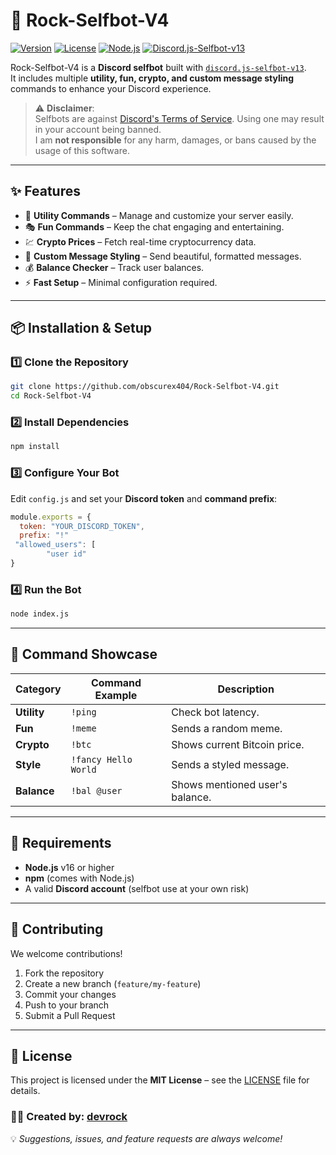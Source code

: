 # 🚀 Rock-Selfbot-V4

[![Version](https://img.shields.io/badge/version-4.0-blue.svg)](https://github.com/your-username/Rock-Selfbot-V4)
[![License](https://img.shields.io/badge/license-MIT-green.svg)](LICENSE)
[![Node.js](https://img.shields.io/badge/Node.js-16%2B-brightgreen.svg)](https://nodejs.org)
[![Discord.js-Selfbot-v13](https://img.shields.io/badge/discord.js--selfbot-v13-orange.svg)](https://www.npmjs.com/package/discord.js-selfbot-v13)

Rock-Selfbot-V4 is a **Discord selfbot** built with [`discord.js-selfbot-v13`](https://www.npmjs.com/package/discord.js-selfbot-v13).  
It includes multiple **utility, fun, crypto, and custom message styling** commands to enhance your Discord experience.

> ⚠ **Disclaimer**:  
> Selfbots are against [Discord's Terms of Service](https://discord.com/terms). Using one may result in your account being banned.  
> I am **not responsible** for any harm, damages, or bans caused by the usage of this software.

---

## ✨ Features

- 📌 **Utility Commands** – Manage and customize your server easily.
- 🎭 **Fun Commands** – Keep the chat engaging and entertaining.
- 💹 **Crypto Prices** – Fetch real-time cryptocurrency data.
- 🎨 **Custom Message Styling** – Send beautiful, formatted messages.
- 💰 **Balance Checker** – Track user balances.
- ⚡ **Fast Setup** – Minimal configuration required.

---

## 📦 Installation & Setup

### 1️⃣ Clone the Repository
```bash
git clone https://github.com/obscurex404/Rock-Selfbot-V4.git
cd Rock-Selfbot-V4
```

### 2️⃣ Install Dependencies
```bash
npm install
```

### 3️⃣ Configure Your Bot
Edit `config.js` and set your **Discord token** and **command prefix**:
```js
module.exports = {
  token: "YOUR_DISCORD_TOKEN",
  prefix: "!"
 "allowed_users": [
        "user id"
}
```

### 4️⃣ Run the Bot
```bash
node index.js
```

---

## 📖 Command Showcase

| Category  | Command Example | Description |
|-----------|----------------|-------------|
| **Utility** | `!ping` | Check bot latency. |
| **Fun** | `!meme` | Sends a random meme. |
| **Crypto** | `!btc` | Shows current Bitcoin price. |
| **Style** | `!fancy Hello World` | Sends a styled message. |
| **Balance** | `!bal @user` | Shows mentioned user's balance. |

---

## 🔧 Requirements

- **Node.js** v16 or higher
- **npm** (comes with Node.js)
- A valid **Discord account** (selfbot use at your own risk)

---

## 🤝 Contributing

We welcome contributions!  
1. Fork the repository  
2. Create a new branch (`feature/my-feature`)  
3. Commit your changes  
4. Push to your branch  
5. Submit a Pull Request

---

## 📜 License

This project is licensed under the **MIT License** – see the [LICENSE](LICENSE) file for details.



### 👨‍💻 Created by: [devrock](https://github.com/your-username)
💡 *Suggestions, issues, and feature requests are always welcome!*
